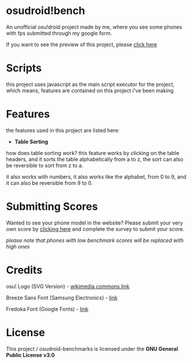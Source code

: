 # osudroid!bench
An unofficial osu!droid project made by me, where you see some phones with fps submitted through my google form.

If you want to see the preview of this project, please [click here](https://paytouse.github.io/osudroid-benchmarks/index.html)

# Scripts
this project uses javascript as the main script executor for the project, which means, features are contained on this project i've been making

# Features
the features used in this project are listed here:

- **Table Sorting**

how does table sorting work? this feature works by clicking on the table headers, and it sorts the table alphabetically from a to z, the sort can also be reversible to sort from z to a.

it also works with numbers, it also works like the alphabet, from 0 to 9, and it can also be reversible from 9 to 0.

# Submitting Scores
Wanted to see your phone model in the website? Please submit your very own score by [clicking here](https://forms.gle/1vbqbEbiLirCobmC6) and complete the survey to submit your score.

*please note that phones with low benchmark scores will be replaced with high ones*

# Credits
osu! Logo (SVG Version) - [wikimedia commons link](https://commons.m.wikimedia.org/wiki/File:Osu!_Logo_2016.svg)

Breeze Sans Font (Samsung Electronics) - [link](https://developer.samsung.com/one-ui-watch-tizen/visual/typography.html)

Fredoka Font (Google Fonts) - [link](https://fonts.google.com/specimen/Fredoka)

# License
This project / osudroid-benchmarks is licensed under the **GNU General Public License v3.0**
